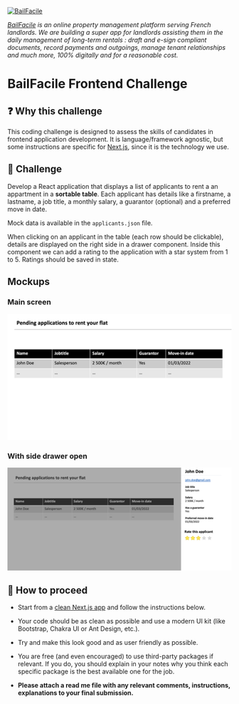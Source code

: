 
[![BailFacile](https://www.bailfacile.fr/img/logo_email.png)](https://www.bailfacile.fr)

*[BailFacile](https://www.bailfacile.fr) is an online property management platform serving French landlords. We are building a super app for landlords assisting them in the daily management of long-term rentals : draft and e-sign compliant documents, record payments and outgoings, manage tenant relationships and much more, 100% digitally and for a reasonable cost.*

# BailFacile Frontend Challenge

## ❓ Why this challenge

This coding challenge is designed to assess the skills of candidates in frontend application development. It is language/framework agnostic, but some instructions are specific for [Next.js](https://nextjs.org), since it is the technology we use.

## 🏁 Challenge

Develop a React application that displays a list of applicants to rent a an appartment in a **sortable table**. Each applicant has details like a firstname, a lastname, a job title, a monthly salary, a guarantor (optional) and a preferred move in date.

Mock data is available in the `applicants.json` file.

When clicking on an applicant in the table (each row should be clickable), details are displayed on the right side in a drawer component. Inside this component we can add a rating to the application with a star system from 1 to 5. Ratings should be saved in state.

## Mockups

### Main screen

![Main screen](/main-screen.png "Main screen")

### With side drawer open

![Drawer open](/drawer-open.png "Drawer open")

## 🧪 How to proceed

- Start from a [clean Next.js app](https://nextjs.org/docs/getting-started) and follow the instructions below.

- Your code should be as clean as possible and use a modern UI kit (like Bootstrap, Chakra UI or Ant Design, etc.).

- Try and make this look good and as user friendly as possible.

- You are free (and even encouraged) to use third-party packages if relevant. If you do, you should explain in your notes why you think each specific package is the best available one for the job.

- **Please attach a read me file with any relevant comments, instructions, explanations to your final submission.**